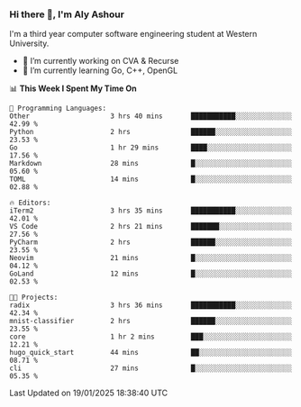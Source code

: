 ### Hi there 👋, I'm Aly Ashour
I'm a third year computer software engineering student at Western University.

- 🔭 I’m currently working on CVA & Recurse
- 🌱 I’m currently learning Go, C++, OpenGL

<!--START_SECTION:waka-->
📊 **This Week I Spent My Time On** 

```text
💬 Programming Languages: 
Other                    3 hrs 40 mins       ███████████░░░░░░░░░░░░░░   42.99 % 
Python                   2 hrs               ██████░░░░░░░░░░░░░░░░░░░   23.53 % 
Go                       1 hr 29 mins        ████░░░░░░░░░░░░░░░░░░░░░   17.56 % 
Markdown                 28 mins             █░░░░░░░░░░░░░░░░░░░░░░░░   05.60 % 
TOML                     14 mins             █░░░░░░░░░░░░░░░░░░░░░░░░   02.88 % 

🔥 Editors: 
iTerm2                   3 hrs 35 mins       ███████████░░░░░░░░░░░░░░   42.01 % 
VS Code                  2 hrs 21 mins       ███████░░░░░░░░░░░░░░░░░░   27.56 % 
PyCharm                  2 hrs               ██████░░░░░░░░░░░░░░░░░░░   23.55 % 
Neovim                   21 mins             █░░░░░░░░░░░░░░░░░░░░░░░░   04.12 % 
GoLand                   12 mins             █░░░░░░░░░░░░░░░░░░░░░░░░   02.53 % 

🐱‍💻 Projects: 
radix                    3 hrs 36 mins       ███████████░░░░░░░░░░░░░░   42.34 % 
mnist-classifier         2 hrs               ██████░░░░░░░░░░░░░░░░░░░   23.55 % 
core                     1 hr 2 mins         ███░░░░░░░░░░░░░░░░░░░░░░   12.21 % 
hugo_quick_start         44 mins             ██░░░░░░░░░░░░░░░░░░░░░░░   08.71 % 
cli                      27 mins             █░░░░░░░░░░░░░░░░░░░░░░░░   05.35 % 
```


 Last Updated on 19/01/2025 18:38:40 UTC
<!--END_SECTION:waka-->
